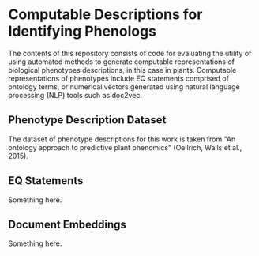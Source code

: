 # Computable Descriptions for Identifying Phenologs
The contents of this repository consists of code for evaluating the utility of using automated methods to generate computable representations of biological phenotypes descriptions, in this case in plants. Computable representations of phenotypes include EQ statements comprised of ontology terms, or numerical vectors generated using natural language processing (NLP) tools such as doc2vec.

## Phenotype Description Dataset
The dataset of phenotype descriptions for this work is taken from "An ontology approach to predictive plant phenomics" (Oellrich, Walls et al., 2015). 

## EQ Statements
Something here.

## Document Embeddings
Something here.